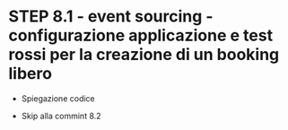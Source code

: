 STEP 8.1 - event sourcing - configurazione applicazione e test rossi per la creazione di un booking libero
===================================================

- Spiegazione codice

- Skip alla commint 8.2
